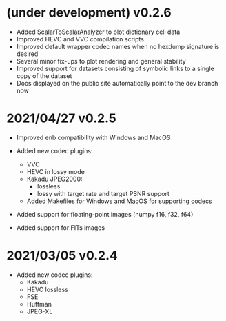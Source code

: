 # (under development) v0.2.6

- Added ScalarToScalarAnalyzer to plot dictionary cell data
- Improved HEVC and VVC compilation scripts
- Improved default wrapper codec names when no hexdump signature is desired 
- Several minor fix-ups to plot rendering and general stability
- Improved support for datasets consisting of symbolic links to a single copy of the dataset
- Docs displayed on the public site automatically point to the dev branch now

# 2021/04/27 v0.2.5

- Improved enb compatibility with Windows and MacOS

- Added new codec plugins:
    * VVC
    * HEVC in lossy mode
    * Kakadu JPEG2000:
        - lossless
        - lossy with target rate and target PSNR support
    * Added Makefiles for Windows and MacOS for supporting codecs
    
- Added support for floating-point images (numpy f16, f32, f64)
- Added support for FITs images

# 2021/03/05 v0.2.4

- Added new codec plugins:
    * Kakadu
    * HEVC lossless
    * FSE
    * Huffman
    * JPEG-XL
